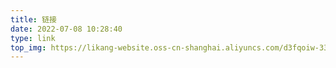 ```yaml
---
title: 链接
date: 2022-07-08 10:28:40
type: link
top_img: https://likang-website.oss-cn-shanghai.aliyuncs.com/d3fqoiw-33a74a57-ef9b-4eea-ba95-4a95227bd10a1.jpg
---
```

